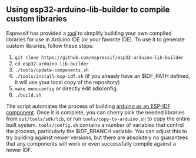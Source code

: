 ## Using esp32-arduino-lib-builder to compile custom libraries

Espressif has provided a [tool](https://github.com/espressif/esp32-arduino-lib-builder) to simplify building your own compiled libraries for use in Arduino IDE (or your favorite IDE).
To use it to generate custom libraries, follow these steps:
1. `git clone https://github.com/espressif/esp32-arduino-lib-builder`
2. `cd esp32-arduino-lib-builder`
3. `./tools/update-components.sh`
4. `./tools/install-esp-idf.sh` (if you already have an $IDF_PATH defined, it will use your local copy of the repository)
5. `make menuconfig` or directly edit sdkconfig.
6. `./build.sh`

The script automates the process of building [arduino as an ESP-IDF component](https://github.com/espressif/arduino-esp32/blob/master/docs/esp-idf_component.md).
Once it is complete, you can cherry pick the needed libraries from `out/tools/sdk/lib`, or run `tools/copy-to-arduino.sh` to copy the entire built system.
`tools/config.sh` contains a number of variables that control the process, particularly the $IDF_BRANCH variable.  You can adjust this to try building against newer versions, but there are absolutely no guarantees that any components will work or even successfully compile against a newer IDF.
